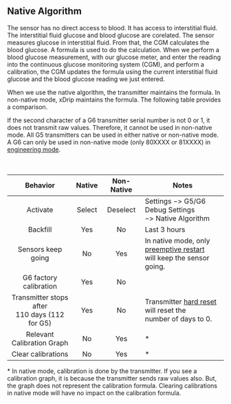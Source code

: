 ## Native Algorithm  
  
The sensor has no direct access to blood.  It has access to interstitial fluid.  The interstitial fluid glucose and blood glucose are corelated.  The sensor measures glucose in interstitial fluid.  From that, the CGM calculates the blood glucose.  A formula is used to do the calculation.  When we perform a blood glucose measurement, with our glucose meter, and enter the reading into the continuous glucose monitoring system (CGM), and perform a calibration, the CGM updates the formula using the current interstitial fluid glucose and the blood glucose reading we just entered.  

When we use the native algorithm, the transmitter maintains the formula.    In non-native mode, xDrip maintains the formula.  The following table provides a comparison.  

If the second character of a G6 transmitter serial number is not 0 or 1, it does not transmit raw values.  Therefore, it cannot be used in non-native mode.  All G5 transmitters can be used in either native or non-native mode.  
A G6 can only be used in non-native mode (only 80XXXX or 81XXXX) in [engineering mode](./Engineering-Mode.md).   
<br/><br/>
 

| Behavior | Native | Non-Native | Notes |
|  :--------------:            | :----: |   :----:   |-------|  
|Activate                      |Select  |Deselect     |Settings &#8722;> G5/G6 Debug Settings <br/> &#8722;> Native Algorithm
|    Backfill                  | Yes    |  No        |Last 3 hours |  
|Sensors keep going            |No      | Yes        |In native mode, only [preemptive restart](./Preemptive-Restart.md) <br/> will keep the sensor going. |  
|G6 factory calibration        |Yes     |No          |  
|Transmitter stops after <br/> 110 days (112 for G5) | Yes | No |Transmitter [hard reset](./Hard-Reset.md) will reset the <br/> number of days to 0. |  
| Relevant Calibration Graph | No | Yes | * |  
|Clear calibrations| No | Yes | * |  


\* In native mode, calibration is done by the transmitter.  If you see a calibration graph, it is because the transmitter sends raw values also.  But, the graph does not represent the calibration formula.  Clearing calibrations in native mode will have no impact on the calibration formula.   
